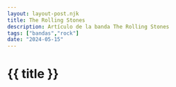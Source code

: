 ```yaml
---
layout: layout-post.njk
title: The Rolling Stones
description: Artículo de la banda The Rolling Stones
tags: ["bandas","rock"]
date: "2024-05-15"
---
```


# {{ title }}